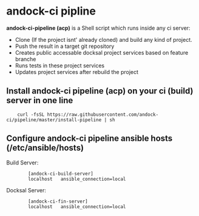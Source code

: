 # andock-ci pipline

**andock-ci-pipeline (acp)** is a Shell script which runs inside any ci server:
* Clone (If the project isnt' already cloned) and build any kind of project. 
* Push the result in a target git repository  
* Creates public accessable docksal project services based on feature branche
* Runs tests in these project services
* Updates project services after rebuild the project


## Install andock-ci pipeline (acp) on your ci (build) server in one line

```
    curl -fsSL https://raw.githubusercontent.com/andock-ci/pipeline/master/install-pipeline | sh
```

## Configure andock-ci pipeline ansible hosts (/etc/ansible/hosts)


Build Server:
```
        [andock-ci-build-server]
        localhost   ansible_connection=local
```

Docksal Server:
```
        [andock-ci-fin-server]
        localhost   ansible_connection=local

```
